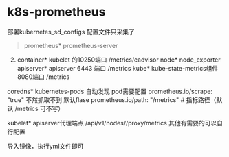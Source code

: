 # k8s-prometheus
部署kubernetes_sd_configs
配置文件只采集了
> prometheus*  prometheus-server
2. container*   kubelet 的10250端口  /metrics/cadvisor
node*    node_exporter
apiserver*  apiserver 6443 端口 /metrics
kube*  kube-state-metrics组件 8080端口 /metrics

coredns*  kubernetes-pods 自动发现 pod需要配置 prometheus.io/scrape: "true" 不然抓取不到 默认flase
prometheus.io/path: "/metrics"   # 指标路径（默认 /metrics 可不写）

kubelet*  apiserver代理端点 /api/v1/nodes/<node>/proxy/metrics
其他有需要的可以自行配置


导入镜像，执行yml文件即可
